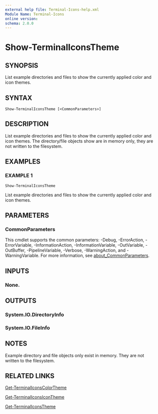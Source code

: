 ```yaml
---
external help file: Terminal-Icons-help.xml
Module Name: Terminal-Icons
online version:
schema: 2.0.0
---
```


# Show-TerminalIconsTheme

## SYNOPSIS
List example directories and files to show the currently applied color and icon themes.

## SYNTAX

```
Show-TerminalIconsTheme [<CommonParameters>]
```

## DESCRIPTION
List example directories and files to show the currently applied color and icon themes.
The directory/file objects show are in memory only, they are not written to the filesystem.

## EXAMPLES

### EXAMPLE 1
```
Show-TerminalIconsTheme
```

List example directories and files to show the currently applied color and icon themes.

## PARAMETERS

### CommonParameters
This cmdlet supports the common parameters: -Debug, -ErrorAction, -ErrorVariable, -InformationAction, -InformationVariable, -OutVariable, -OutBuffer, -PipelineVariable, -Verbose, -WarningAction, and -WarningVariable. For more information, see [about_CommonParameters](http://go.microsoft.com/fwlink/?LinkID=113216).

## INPUTS

### None.
## OUTPUTS

### System.IO.DirectoryInfo
### System.IO.FileInfo
## NOTES
Example directory and file objects only exist in memory.
They are not written to the filesystem.

## RELATED LINKS

[Get-TerminalIconsColorTheme]()

[Get-TerminalIconsIconTheme]()

[Get-TerminalIconsTheme]()

